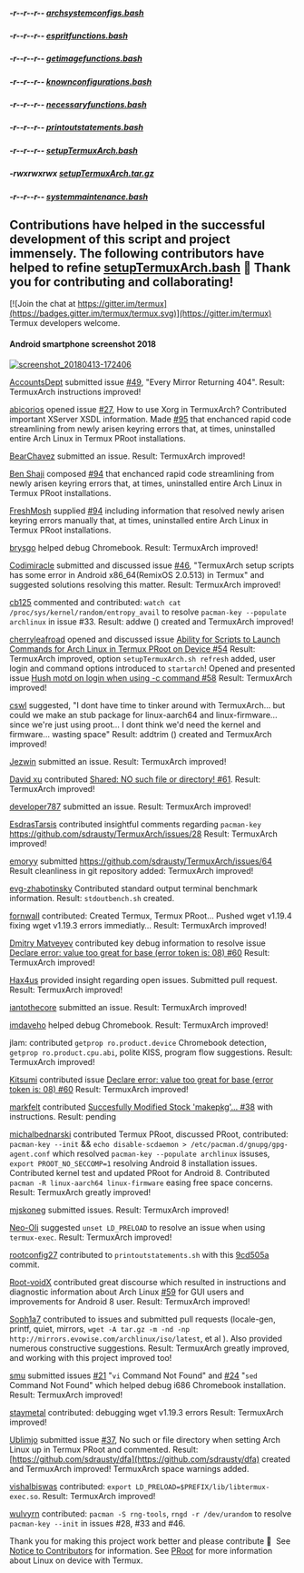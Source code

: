 ##### -r--r--r-- [archsystemconfigs.bash](https://raw.githubusercontent.com/TermuxArch/TermuxArch/master/archlinuxconfig.bash)

##### -r--r--r-- [espritfunctions.bash](https://raw.githubusercontent.com/TermuxArch/TermuxArch/master/espritfunctions.bash)

##### -r--r--r-- [getimagefunctions.bash](https://raw.githubusercontent.com/TermuxArch/TermuxArch/master/getimagefunctions.bash)

##### -r--r--r-- [knownconfigurations.bash](https://raw.githubusercontent.com/TermuxArch/TermuxArch/master/knownconfigurations.bash)

##### -r--r--r-- [necessaryfunctions.bash](https://raw.githubusercontent.com/TermuxArch/TermuxArch/master/necessaryfunctions.bash)

##### -r--r--r-- [printoutstatements.bash](https://raw.githubusercontent.com/TermuxArch/TermuxArch/master/printoutstatements.bash)

##### -r--r--r-- [setupTermuxArch.bash](https://raw.githubusercontent.com/TermuxArch/TermuxArch/master/setupTermuxArch.bssh)

##### -rwxrwxrwx [setupTermuxArch.tar.gz](https://raw.githubusercontent.com/TermuxArch/TermuxArch/master/setupTermuxArch.tar.gz)

##### -r--r--r-- [systemmaintenance.bash](https://raw.githubusercontent.com/TermuxArch/TermuxArch/master/maintenanceroutines.bash)

## Contributions have helped in the successful development of this script and project immensely.  The following contributors have helped to refine [setupTermuxArch.bash](https://raw.githubusercontent.com/TermuxArch/TermuxArch/master/setupTermuxArch.bash) 📲 __Thank you for contributing and collaborating!__  

[![Join the chat at https://gitter.im/termux](https://badges.gitter.im/termux/termux.svg)](https://gitter.im/termux)  Termux developers welcome.   

#### Android smartphone screenshot 2018
[![screenshot_20180413-172406](https://user-images.githubusercontent.com/27742457/38758637-ec0ff0dc-3f3f-11e8-802c-82bc511cde88.png)](https://sdrausty.github.io/TermuxArch/docs/install)

[AccountsDept](https://github.com/accountsdept) submitted issue [#49](https://github.com/sdrausty/TermuxArch/issues/49), "Every Mirror Returning 404".  Result: TermuxArch instructions improved!

[abicorios](https://github.com/abicorios) opened issue [#27](https://github.com/sdrausty/TermuxArch/issues/27), How to use Xorg in TermuxArch? Contributed important XServer XSDL information.  Made [#95](https://github.com/sdrausty/TermuxArch/pull/95) that enchanced rapid code streamlining from newly arisen keyring errors that, at times, uninstalled entire Arch Linux in Termux PRoot installations. 

[BearChavez](https://github.com/BearChavez) submitted an issue.  Result: TermuxArch improved!

[Ben Shaji](https://github.com/bensh4) composed [#94]( https://github.com/sdrausty/TermuxArch/issues/94) that enchanced rapid code streamlining from newly arisen keyring errors that, at times, uninstalled entire Arch Linux in Termux PRoot installations. 

[FreshMosh](https://github.com/FreshMosh) supplied [#94]( https://github.com/sdrausty/TermuxArch/issues/94) including information that resolved newly arisen keyring errors manually that, at times, uninstalled entire Arch Linux in Termux PRoot installations. 

[brysgo](https://github.com/brysgo) helped debug Chromebook.  Result: TermuxArch improved!

[Codimiracle](https://github.com/Codimiracle) submitted and discussed issue [#46](https://github.com/sdrausty/TermuxArch/issues/46), "TermuxArch setup scripts has some error in Android x86_64(RemixOS 2.0.513) in Termux" and suggested solutions resolving this matter.  Result: TermuxArch improved! 

[cb125](https://github.com/cb125) commented and contributed: `watch cat /proc/sys/kernel/random/entropy_avail` to resolve `pacman-key --populate archlinux` in issue #33. Result: addwe () created and TermuxArch improved! 

[cherryleafroad](https://github.com/cherryleafroad) opened and discussed issue [Ability for Scripts to Launch Commands for Arch Linux in Termux PRoot on Device #54](https://github.com/sdrausty/TermuxArch/issues/54) Result: TermuxArch improved, option `setupTermuxArch.sh refresh` added, user login and command options introduced to `startarch`!  Opened and presented issue [Hush motd on login when using -c command #58](https://github.com/sdrausty/TermuxArch/issues/58) Result: TermuxArch improved!

[cswl](https://github.com/cswl) suggested, "I dont have time to tinker around with TermuxArch... but could we make an stub package for linux-aarch64 and linux-firmware... since we're just using proot...  I dont think we'd need the kernel and firmware... wasting space"  Result: addtrim () created and TermuxArch improved! 

[Jezwin](https://github.com/Jezwin) submitted an issue.  Result: TermuxArch improved! 

[David xu](https://github.com/xqdoo00o) contributed [Shared: NO such file or directory! #61](https://github.com/sdrausty/TermuxArch/issues/61).  Result: TermuxArch improved!

[developer787](https://github.com/developer787) submitted an issue.  Result: TermuxArch improved! 

[EsdrasTarsis](https://github.com/EsdrasTarsis) contributed insightful comments regarding `pacman-key` https://github.com/sdrausty/TermuxArch/issues/28 Result: TermuxArch improved!

[emoryy](https://github.com/emoryy) submitted https://github.com/sdrausty/TermuxArch/issues/64  Result cleanliness in git repository added: TermuxArch improved!

[evg-zhabotinsky](https://github.com/evg-zhabotinsky) Contributed standard output terminal benchmark information.  Result: `stdoutbench.sh` created.

[fornwall](https://github.com/fornwall) contributed: Created Termux, Termux PRoot… Pushed wget v1.19.4 fixing wget v1.19.3 errors immediatly…  Result: TermuxArch improved!

[Dmitry Matveyev](https://github.com/greenfork) contributed key debug information to resolve issue [Declare error: value too great for base (error token is: 08) #60](https://github.com/sdrausty/TermuxArch/issues/60)  Result: TermuxArch improved! 

[Hax4us](https://github.com/Hax4us) provided insight regarding open issues. Submitted pull request.  Result: TermuxArch improved! 

[iantothecore](https://github.com/iantothecore) submitted an issue.  Result: TermuxArch improved! 

[imdaveho](https://github.com/imdaveho) helped debug Chromebook.  Result: TermuxArch improved!

jlam: contributed `getprop ro.product.device` Chromebook detection, `getprop ro.product.cpu.abi`, polite KISS, program flow suggestions.  Result: TermuxArch improved! 

[Kitsumi](https://github.com/Kitsumi) contributed issue [Declare error: value too great for base (error token is: 08) #60](https://github.com/sdrausty/TermuxArch/issues/60)  Result: TermuxArch improved! 

[markfelt](https://github.com/markfelt) contributed [Succesfully Modified Stock 'makepkg'... #38](https://github.com/sdrausty/TermuxArch/issues/38) with instructions.  Result: pending 

[michalbednarski](https://github.com/michalbednarski) contributed Termux PRoot, discussed PRoot, contributed: `pacman-key --init` && `echo disable-scdaemon > /etc/pacman.d/gnupg/gpg-agent.conf` which resolved `pacman-key --populate archlinux` issuses, `export PROOT_NO_SECCOMP=1` resolving Android 8 installation issues.  Contributed kernel test and updated PRoot for Android 8.  Contributed `pacman -R linux-aarch64 linux-firmware` easing free space concerns.  Result: TermuxArch greatly improved! 

[mjskoneg](https://github.com/mjskoneg) submitted issues.  Result: TermuxArch improved! 

[Neo-Oli](https://github.com/Neo-Oli) suggested `unset LD_PRELOAD` to resolve an issue when using `termux-exec`.  Result: TermuxArch improved! 

[rootconfig27](https://github.com/rootconfig27) contributed to `printoutstatements.sh` with this [9cd505a](https://github.com/rootconfig27/TermuxArch/commit/5c5f1de746731b2f98dc11064fbfd7f8c9cd505a) commit.

[Root-voidX](https://github.com/Root-voidX) contributed great discourse which resulted in instructions and diagnostic information about Arch Linux [#59](https://github.com/sdrausty/TermuxArch/issues/59) for GUI users and improvements for Android 8 user.  Result: TermuxArch improved! 

[Soph1a7](https://github.com/Soph1a7) contributed to issues and submitted pull requests (locale-gen, printf, quiet, mirrors, `wget -A tar.gz -m -nd -np http://mirrors.evowise.com/archlinux/iso/latest`, et al ).  Also provided numerous constructive suggestions.  Result: TermuxArch greatly improved, and working with this project improved too! 

[smu](https://github.com/smu) submitted issues [#21](https://github.com/sdrausty/TermuxArch/issues/21) "`vi` Command Not Found" and [#24](https://github.com/sdrausty/TermuxArch/issues/24) "`sed` Command Not Found" which helped debug i686 Chromebook installation.  Result: TermuxArch improved!

[staymetal](https://github.com/staymetal) contributed: debugging wget v1.19.3 errors Result: TermuxArch improved!

[Ublimjo](https://github.com/Ublimjo) submitted issue [#37](https://github.com/sdrausty/TermuxArch/issues/37), No such or file directory when setting Arch Linux up in Termux PRoot and commented.  Result: [https://github.com/sdrausty/dfa](https://github.com/sdrausty/dfa) created and TermuxArch improved!  TermuxArch space warnings added.

[vishalbiswas](https://github.com/vishalbiswas) contributed: `export LD_PRELOAD=$PREFIX/lib/libtermux-exec.so`.  Result: TermuxArch improved!

[wulvyrn](https://github.com/wulvyrn) contributed: `pacman -S rng-tools`, `rngd -r /dev/urandom` to resolve `pacman-key --init` in issues #28, #33 and #46. 

Thank you for making this project work better and please contribute 🔆  See [Notice to Contributors](NOTICE) for information.  See [PRoot](docs/PRoot) for more information about Linux on device with Termux.

